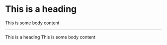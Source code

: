 # This is a heading

This is some body content

-----

This is a heading
This is some body content

